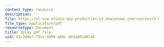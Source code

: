 ```yaml
---
content_type: resource
description: ''
file: https://ol-ocw-studio-app-production.s3.amazonaws.com/courses/2-003sc-engineering-dynamics-fall-2011/52c3d9e775ce5999e66c903a602d87a8_zhk9xLjrmi4.pdf
file_type: application/pdf
resourcetype: Document
title: 3play pdf file
uid: 52c3d9e7-75ce-5999-e66c-903a602d87a8
---
```

